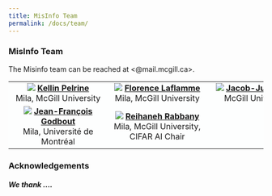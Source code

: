 ```yaml
---
title: MisInfo Team
permalink: /docs/team/
---
```


<!-- ### MisInfo Team -->

### MisInfo Team

The Misinfo team can be reached at <@mail.mcgill.ca>. 

<table style="background-color:#FDFEFE; border:none;">
  <tr>
    <td>
    <div style="margin: 0 auto; width: 180px; text-align: center">
      <img src="{{ "/assets/img/portrait/kellin_profile_pic.jpg" | relative_url }}" class="img-responsive">
      <strong><a href="https://www.cs.mcgill.ca/~shuang43/">Kellin Pelrine</a></strong> <br/> Mila, McGill University
      </div>
    </td>
    <td style="text-center">
    <div style="margin: 0 auto; width: 180px; text-align: center">
      <img src="{{ "/assets/img/portrait/.png" | relative_url }}" class="img-responsive">
      <strong><a href="https://github.com/florence-laflamme">Florence Laflamme
</a></strong> <br/> Mila, McGill University
      </div>
    </td>
    <td>
    <div style="margin: 0 auto; width: 180px; text-align: center">
      <img src="{{ "/assets/img/portrait/jacob.jpeg" | relative_url }}" class="img-responsive">
      <strong><a href="https://mila.quebec/en/directory/jacob-junqi-tian">Jacob-Junqi Tian</a></strong> <br/> McGill University
      </div>
    </td>
    <!--
    <td>
    <div style="margin: 0 auto; width: 180px; text-align: center">
      <img src="{{ "/assets/img/portrait/matthias.png" | relative_url }}" class="img-responsive">
      <strong><a href="https://rusty1s.github.io/#/">Matthias Fey</a></strong> <br/> kumo.ai
      </div>
    </td>
  </tr> 
  <tr>
    <td>
    <div style="margin: 0 auto; width: 180px; text-align: center">
      <img src="{{ "/assets/img/portrait/weihua.png" | relative_url }}" class="img-responsive">
      <strong><a href="http://web.stanford.edu/~weihuahu/">Weihua Hu</a></strong> <br/> kumo.ai
      </div>
    </td>
    <td>
    <div style="margin: 0 auto; width: 180px; text-align: center">
      <img src="{{ "/assets/img/portrait/ema.png" | relative_url }}" class="img-responsive">
      <strong><a href="https://emanuelerossi.co.uk/">Emanuele Rossi</a></strong> <br/> Imperial College London
      </div>
    </td>
    <td>
    <div style="margin: 0 auto; width: 180px; text-align: center">
      <img src="{{ "/assets/img/portrait/jure.png" | relative_url }}" class="img-responsive">
      <strong><a href="https://cs.stanford.edu/people/jure/">Jure Leskovec</a></strong> <br/> Stanford University
      </div>
    </td>
    <td>
    <div style="margin: 0 auto; width: 180px; text-align: center">
      <img src="{{ "/assets/img/portrait/michael.png" | relative_url }}" class="img-responsive">
      <strong><a href="https://www.cs.ox.ac.uk/people/michael.bronstein/">Michael Bronstein</a></strong> <br/> University of Oxford
      </div>
    </td>
  </tr>  -->
  <tr>
    <td>
    <div style="margin: 0 auto; width: 180px; text-align: center">
      <img src="{{ "/assets/img/portrait/JFG.jpg" | relative_url }}" class="img-responsive">
      <strong><a href="https://jf-godbout.github.io/"> Jean-François Godbout </a></strong> <br/> Mila, Université de Montréal
      </div>
    </td>
    <td>
    <div style="margin: 0 auto; width: 180px; text-align: center">
      <img src="{{ "/assets/img/portrait/reihaneh.png" | relative_url }}" class="img-responsive">
      <strong><a href="http://www.reirab.com/">Reihaneh Rabbany</a></strong> <br/> Mila, McGill University, CIFAR AI Chair
      </div>
    </td>
  </tr> 
</table>

<!-- 
### TGB 2.0 Team

<table style="background-color:#FDFEFE; border:none;">
  <tr>
    <td>
    <div style="margin: 0 auto; width: 180px; text-align: center">
      <img src="{{ "/assets/img/portrait/julia.png" | relative_url }}" class="img-responsive">
      <strong><a href="https://juliagast.github.io/">Julia Gastinger</a></strong> <br/> Mila, Mannheim University, Université de Montréal,
      </div>
    </td>
    <td style="text-center">
    <div style="margin: 0 auto; width: 180px; text-align: center">
      <img src="{{ "/assets/img/portrait/andy.png" | relative_url }}" class="img-responsive">
      <strong><a href="https://www.cs.mcgill.ca/~shuang43/">Shenyang Huang</a></strong> <br/> Mila, McGill University
      </div>
    </td>
    <td>
    <div style="margin: 0 auto; width: 180px; text-align: center">
      <img src="{{ "/assets/img/portrait/michael_galkin.png" | relative_url }}" class="img-responsive">
      <strong><a href="https://migalkin.github.io/">Mikhail Galkin</a></strong> <br/> Intel AI Lab
      </div>
    </td>
    <td>
    <div style="margin: 0 auto; width: 180px; text-align: center">
      <img src="{{ "/assets/img/portrait/erfan.png" | relative_url }}" class="img-responsive">
      <strong><a href="https://erfanloghmani.github.io/">Erfan Loghmani</a></strong> <br/> University of Washington
      </div>
    </td>
  </tr> 
  <tr>
    <td>
    <div style="margin: 0 auto; width: 180px; text-align: center">
      <img src="{{ "/assets/img/portrait/ali.png" | relative_url }}" class="img-responsive">
      <strong><a href="https://scholar.google.com/citations?user=GU1VHgMAAAAJ&hl=en">Ali Parviz</a></strong> <br/> Mila, New Jersey Institute of Technology
      </div>
    </td>
    <td>
    <div style="margin: 0 auto; width: 180px; text-align: center">
      <img src="{{ "/assets/img/portrait/farimah.png" | relative_url }}" class="img-responsive">
      <strong><a href="https://fpour.github.io/">Farimah Poursafaei</a></strong> <br/> Mila, McGill University
      </div>
    </td>
    <td>
    <div style="margin: 0 auto; width: 180px; text-align: center">
      <img src="{{ "/assets/img/portrait/jacob.png" | relative_url }}" class="img-responsive">
      <strong><a href="https://jacobdanovitch.me/">Jacob Danovitch</a></strong> <br/> Mila, McGill University
      </div>
    </td>
    <td>
    <div style="margin: 0 auto; width: 180px; text-align: center">
      <img src="{{ "/assets/img/portrait/ema.png" | relative_url }}" class="img-responsive">
      <strong><a href="https://emanuelerossi.co.uk/">Emanuele Rossi</a></strong> <br/> Imperial College London
      </div>
    </td>
  </tr> 
  <tr>
    <td>
    <div style="margin: 0 auto; width: 180px; text-align: center">
      <img src="{{ "/assets/img/portrait/Ioannis.png" | relative_url }}" class="img-responsive">
      <strong><a href="https://web.njit.edu/~ikoutis/">Ioannis Koutis</a></strong> <br/> New Jersey Institute of Technology
      </div>
    </td>
    <td>
    <div style="margin: 0 auto; width: 180px; text-align: center">
      <img src="{{ "/assets/img/portrait/Heiner.png" | relative_url }}" class="img-responsive">
      <strong><a href="https://www.uni-mannheim.de/dws/people/professors/prof-dr-heiner-stuckenschmidt/">Heiner Stuckenschmidt</a></strong> <br/> Mannheim University
      </div>
    </td>
    <td>
    <div style="margin: 0 auto; width: 180px; text-align: center">
      <img src="{{ "/assets/img/portrait/reihaneh.png" | relative_url }}" class="img-responsive">
      <strong><a href="http://www.reirab.com/">Reihaneh Rabbany</a></strong> <br/> Mila, McGill University, CIFAR AI Chair
      </div>
    </td>
    <td>
    <div style="margin: 0 auto; width: 180px; text-align: center">
      <img src="{{ "/assets/img/portrait/guillaume.png" | relative_url }}" class="img-responsive">
      <strong><a href="https://www-labs.iro.umontreal.ca/~grabus/">Guillaume Rabusseau</a></strong> <br/> Mila, Université de Montréal, CIFAR AI Chair
      </div>
    </td>
  </tr> 
</table>
 -->





### Acknowledgements

##### We thank ....

<!-- the [OGB team](https://ogb.stanford.edu/) for their support throughout this project and sharing their website code for the construction of TGB website. -->


<!-- 
------

### Steering Committee


<table style="background-color:#FDFEFE;">
  <tr>
    <td>
    <div style="margin: 0 auto; width: 180px; text-align: center">
      <img src="{{ "/assets/img/portrait/regina.png" | relative_url }}" class="img-responsive">
      <strong><a href="https://www.regina.csail.mit.edu/">Regina Barzilay</a></strong> <br/> MIT
      </div>
    </td>
    <td>
    <div style="margin: 0 auto; width: 180px; text-align: center">
      <img src="{{ "/assets/img/portrait/peter.png" | relative_url }}" class="img-responsive">
      <strong><a href="https://scholar.google.com/citations?user=nQ7Ij30AAAAJ">Peter Battaglia</a></strong> <br/> DeepMind
      </div>
    </td>
    <td>
    <div style="margin: 0 auto; width: 180px; text-align: center">
      <img src="{{ "/assets/img/portrait/yoshua.png" | relative_url }}" class="img-responsive">
      <strong><a href="https://yoshuabengio.org/">Yoshua Bengio</a></strong> <br/> Université de Montréal
      </div>
    </td>
    <td>
    <div style="margin: 0 auto; width: 180px; text-align: center">
      <img src="{{ "/assets/img/portrait/michael.png" | relative_url }}" class="img-responsive">
      <strong><a href="https://www.imperial.ac.uk/people/m.bronstein">Michael Bronstein</a></strong> <br/> Imperial College London
      </div>
    </td>
    <td>
    <div style="margin: 0 auto; width: 180px; text-align: center">
      <img src="{{ "/assets/img/portrait/stephan.png" | relative_url }}" class="img-responsive">
      <strong><a href="https://www.in.tum.de/daml/startseite/">Stephan Günnemann</a></strong> <br/> TU Munich
      </div>
    </td>
  </tr> 
  <tr>
    <td>
    <div style="margin: 0 auto; width: 180px; text-align: center">
      <img src="{{ "/assets/img/portrait/will.png" | relative_url }}" class="img-responsive">
      <strong><a href="https://williamleif.github.io/">Will Hamilton</a></strong> <br/> McGill University
      </div>
    </td>
    <td>
    <div style="margin: 0 auto; width: 180px; text-align: center">
      <img src="{{ "/assets/img/portrait/tommi.png" | relative_url }}" class="img-responsive">
      <strong><a href="http://people.csail.mit.edu/tommi/">Tommi Jaakkola</a></strong> <br/> MIT
      </div>
    </td>
    <td>
    <div style="margin: 0 auto; width: 180px; text-align: center">
      <img src="{{ "/assets/img/portrait/stefanie.png" | relative_url }}" class="img-responsive">
      <strong><a href="https://people.csail.mit.edu/stefje/">Stefanie Jegelka</a></strong> <br/> MIT
      </div>
    </td>
    <td>
    <div style="margin: 0 auto; width: 180px; text-align: center">
      <img src="{{ "/assets/img/portrait/maximilian.png" | relative_url }}" class="img-responsive">
      <strong><a href="https://mnick.github.io/">Maximilian Nickel</a></strong> <br/> Facebook AI
      </div>
    </td>
    <td>
    <div style="margin: 0 auto; width: 180px; text-align: center">
      <img src="{{ "/assets/img/portrait/chris.png" | relative_url }}" class="img-responsive">
      <strong><a href="https://cs.stanford.edu/~chrismre/">Chris Re</a></strong> <br/> Stanford University
      </div>
    </td>
  </tr> 
  <tr>
    <td>
    <div style="margin: 0 auto; width: 180px; text-align: center">
      <img src="{{ "/assets/img/portrait/le.png" | relative_url }}" class="img-responsive">
      <strong><a href="https://www.cc.gatech.edu/~lsong/">Le Song</a></strong> <br/> Georgia Tech
      </div>
    </td>
    <td>
    <div style="margin: 0 auto; width: 180px; text-align: center">
      <img src="{{ "/assets/img/portrait/jian.png" | relative_url }}" class="img-responsive">
      <strong><a href="https://jian-tang.com/">Jian Tang</a></strong> <br/> MILA
      </div>
    </td>
    <td>
    <div style="margin: 0 auto; width: 180px; text-align: center">
      <img src="{{ "/assets/img/portrait/max.png" | relative_url }}" class="img-responsive">
      <strong><a href="https://staff.fnwi.uva.nl/m.welling/">Max Welling</a></strong> <br/> University of Amsterdam
      </div>
    </td>
    <td>
    <div style="margin: 0 auto; width: 180px; text-align: center">
      <img src="{{ "/assets/img/portrait/rich.png" | relative_url }}" class="img-responsive">
      <strong><a href="http://www.cs.toronto.edu/~zemel/inquiry/home.php">Rich Zemel</a></strong> <br/> University of Toronto
      </div>
    </td>
  </tr> 
</table> -->
